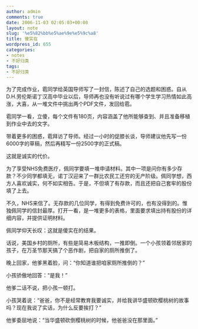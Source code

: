 ```yaml
---
author: admin
comments: true
date: 2006-11-03 02:05:03+00:00
layout: note
slug: '%e5%82%bb%e5%ae%9e%e5%9c%a8'
title: 傻实在
wordpress_id: 655
categories:
- notes
- 不好归类
tags:
- 不好归类
---
```


为了完成作业，雹同学给英国导师写了一封信，陈述了自己的选题和困惑。自从D.H.劳伦斯诺丁汉高中毕业以后，导师再也没有听说过有哪个学生学习热情如此高涨，大喜，从一堆文件中挑出两个PDF文件，发回给雹。

雹同学一看，立傻，每个文件有180页，内容涵盖了他所能够查到、并且准备移植到作业中去的文字。

带着更多的困惑，雹拜访了导师。经过一小时的促膝长谈，导师建议他先写一份6000字的草稿，然后再精写一份2500字的正式稿。

这就是诚实的代价。

为了享受NHS免费医疗，佩同学要填一堆申请材料。其中一项是问你有多少存款？不少同学都填无，诺丁汉迎来了一群比农民工还穷的无产阶级。佩同学想，西方人喜欢诚实，何不如实相告。于是，不但填了有存款，而且还把自己套牢的股份填了上去。

不久，NHS来信了。无存款的几位同学，有得到免费许可的，也有没得到的。惟独佩同学的信封最厚。打开一看，是一堆更多的表格，里面要求填出持有股份的详细内容，并提供证明材料。

佩同学仰天长叹：这就是傻实在的结果。

话说，美国乡村的厕所，有些是简易木板结构，一推即倒。一个小孩领着邻居家的孩子，在万圣节那天搞了个恶作剧，把自家的厕所推倒了。

晚上回家，他爹黑着脸，问：“你知道谁把咱家厕所推倒的？”

小孩骄傲地回答：“是我！”

他爹二话不说，把小孩一顿打。

小孩哭着说：“爸爸，你不是经常教育我要诚实，并给我讲华盛顿砍樱桃树的故事吗？现在我说了实话，为什么反要挨打？”

他爹委屈地说：“当华盛顿砍倒樱桃树的时候，他爸爸没在那里面。”
